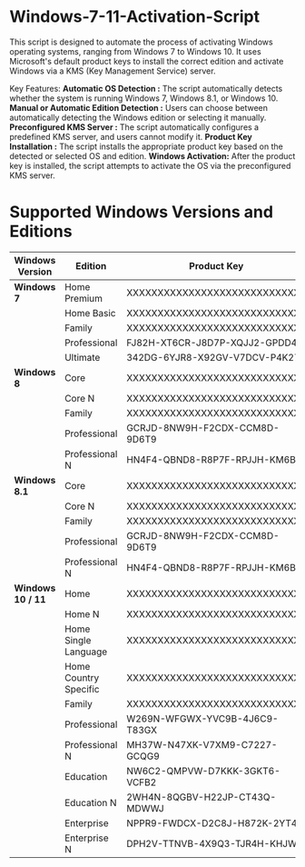 # Windows-7-11-Activation-Script
This script is designed to automate the process of activating Windows operating systems, ranging from Windows 7 to Windows 10. It uses Microsoft's default product keys to install the correct edition and activate Windows via a KMS (Key Management Service) server.

Key Features:
**Automatic OS Detection :** The script automatically detects whether the system is running Windows 7, Windows 8.1, or Windows 10.
**Manual or Automatic Edition Detection :** Users can choose between automatically detecting the Windows edition or selecting it manually.
**Preconfigured KMS Server :** The script automatically configures a predefined KMS server, and users cannot modify it.
**Product Key Installation :** The script installs the appropriate product key based on the detected or selected OS and edition.
**Windows Activation:** After the product key is installed, the script attempts to activate the OS via the preconfigured KMS server.

# Supported Windows Versions and Editions

| **Windows Version**   | **Edition**               | **Product Key**                             | **Support** |
|-----------------------|---------------------------|---------------------------------------------|-------------|
| **Windows 7**         | Home Premium               | XXXXXXXXXXXXXXXXXXXXXXXXXXXXX               | ❌          |
|                       | Home Basic                 | XXXXXXXXXXXXXXXXXXXXXXXXXXXXX               | ❌          |
|                       | Family                     | XXXXXXXXXXXXXXXXXXXXXXXXXXXXX               | ❌          |
|                       | Professional               | FJ82H-XT6CR-J8D7P-XQJJ2-GPDD4               | ✅          |
|                       | Ultimate                   | 342DG-6YJR8-X92GV-V7DCV-P4K27               | ✅          |
| **Windows 8**         | Core                       | XXXXXXXXXXXXXXXXXXXXXXXXXXXXX               | ❌          |
|                       | Core N                     | XXXXXXXXXXXXXXXXXXXXXXXXXXXXX               | ❌          |
|                       | Family                     | XXXXXXXXXXXXXXXXXXXXXXXXXXXXX               | ❌          |
|                       | Professional               | GCRJD-8NW9H-F2CDX-CCM8D-9D6T9               | ✅          |
|                       | Professional N             | HN4F4-QBND8-R8P7F-RPJJH-KM6B4               | ✅          |
| **Windows 8.1**       | Core                       | XXXXXXXXXXXXXXXXXXXXXXXXXXXXX               | ❌          |
|                       | Core N                     | XXXXXXXXXXXXXXXXXXXXXXXXXXXXX               | ❌          |
|                       | Family                     | XXXXXXXXXXXXXXXXXXXXXXXXXXXXX               | ❌          |
|                       | Professional               | GCRJD-8NW9H-F2CDX-CCM8D-9D6T9               | ✅          |
|                       | Professional N             | HN4F4-QBND8-R8P7F-RPJJH-KM6B4               | ✅          |
| **Windows 10 / 11**   | Home                       | XXXXXXXXXXXXXXXXXXXXXXXXXXXXX               | ❌          |
|                       | Home N                     | XXXXXXXXXXXXXXXXXXXXXXXXXXXXX               | ❌          |
|                       | Home Single Language       | XXXXXXXXXXXXXXXXXXXXXXXXXXXXX               | ❌          |
|                       | Home Country Specific      | XXXXXXXXXXXXXXXXXXXXXXXXXXXXX               | ❌          |
|                       | Family                     | XXXXXXXXXXXXXXXXXXXXXXXXXXXXX               | ❌          |
|                       | Professional               | W269N-WFGWX-YVC9B-4J6C9-T83GX               | ✅          |
|                       | Professional N             | MH37W-N47XK-V7XM9-C7227-GCQG9               | ✅          |
|                       | Education                  | NW6C2-QMPVW-D7KKK-3GKT6-VCFB2               | ✅          |
|                       | Education N                | 2WH4N-8QGBV-H22JP-CT43Q-MDWWJ               | ✅          |
|                       | Enterprise                 | NPPR9-FWDCX-D2C8J-H872K-2YT43               | ✅          |
|                       | Enterprise N               | DPH2V-TTNVB-4X9Q3-TJR4H-KHJW4               | ✅          |
